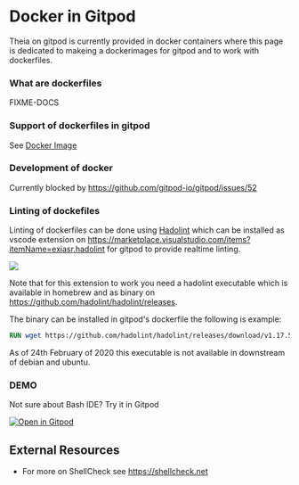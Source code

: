 # Docker in Gitpod

Theia on gitpod is currently provided in docker containers where this page is dedicated to makeing a dockerimages for gitpod and to work with dockerfiles.

### What are dockerfiles
FIXME-DOCS

### Support of dockerfiles in gitpod
See [Docker Image](src/docs/config-docker.md)

### Development of docker
Currently blocked by https://github.com/gitpod-io/gitpod/issues/52

### Linting of dockefiles

Linting of dockerfiles can be done using [Hadolint](https://www.google.com/search?client=firefox-b-e&q=hadolint) which can be installed as vscode extension on https://marketplace.visualstudio.com/items?itemName=exiasr.hadolint for gitpod to provide realtime linting.

![](https://i.gyazo.com/a701460ccdda13a1a449b2c3e8da40bc.gif)

Note that for this extension to work you need a hadolint executable which is available in homebrew and as binary on https://github.com/hadolint/hadolint/releases.

The binary can be installed in gitpod's dockerfile the following is example:
```dockerfile
RUN wget https://github.com/hadolint/hadolint/releases/download/v1.17.5/hadolint-Linux-x86_64 -O /usr/bin/hadolint && chmod +x /usr/bin/hadolint
```

As of 24th February of 2020 this executable is not available in downstream of debian and ubuntu.

### DEMO

Not sure about Bash IDE? Try it in Gitpod

[![Open in Gitpod](https://gitpod.io/button/open-in-gitpod.svg)](https://gitpod.io/#https://github.com/JesterOrNot/Gitpod-BashIDE)

## External Resources

- For more on ShellCheck see https://shellcheck.net
